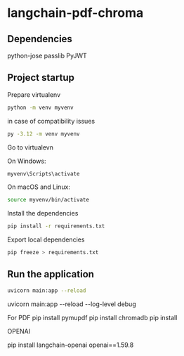 # langchain-pdf-chroma


## Dependencies

python-jose
passlib
PyJWT


## Project startup

Prepare virtualenv
```bash
python -m venv myvenv  
```

in case of compatibility issues

```bash
py -3.12 -m venv myvenv
```


Go to virtualevn

On Windows:
```bash
myvenv\Scripts\activate
```

On macOS and Linux:
```bash
source myvenv/bin/activate
```


Install the dependencies
```bash
pip install -r requirements.txt
```


Export local dependencies

```bash
pip freeze > requirements.txt
```


## Run the application

```bash
uvicorn main:app --reload
```


uvicorn main:app --reload --log-level debug


For PDF
pip install pymupdf
pip install chromadb
pip install 


OPENAI

pip install langchain-openai openai==1.59.8





